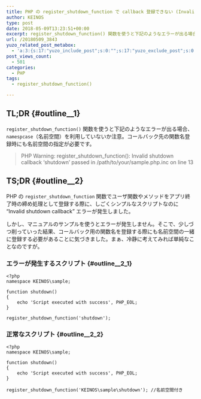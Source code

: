 ```yaml
---
title: PHP の register_shutdown_function で callback 登録できない (Invalid shutdown callback)
author: KEINOS
type: post
date: 2018-05-09T13:23:51+00:00
excerpt: register_shutdown_function() 関数を使うと下記のようなエラーが出る場合、namespcase（名前空間）を利用していないか注意。コールバック先の関数名登録時にも名前空間の指定が必要です。
url: /20180509_3843
yuzo_related_post_metabox:
  - 'a:3:{s:17:"yuzo_include_post";s:0:"";s:17:"yuzo_exclude_post";s:0:"";s:21:"yuzo_disabled_related";N;}'
post_views_count:
  - 501
categories:
  - PHP
tags:
  - register_shutdown_function()

---
```

## TL;DR {#outline__1}

`register_shutdown_function()` 関数を使うと下記のようなエラーが出る場合、`namespcase`（名前空間）を利用していないか注意。コールバック先の関数名登録時にも名前空間の指定が必要です。

> PHP Warning: register\_shutdown\_function(): Invalid shutdown callback &#8216;shutdown&#8217; passed in /path/to/your/sample.php.inc on line 13

## TS;DR {#outline__2}

PHP の `register_shutdown_function` 関数でユーザ関数やメソッドをアプリ終了時の締め処理として登録する際に、しごくシンプルなスクリプトなのに &#8220;Invalid shutdown callback&#8221; エラーが発生しました。

しかし、マニュアルのサンプルを使うとエラーが発生しません。そこで、少しづつ削っていった結果、コールバック用の関数名を登録する際にも名前空間の一緒に登録する必要があることに気づきました。まぁ、冷静に考えてみれば単純なことなのですが。

### エラーが発生するスクリプト {#outline__2_1}

    <?php
    namespace KEINOS\sample;

    function shutdown()
    {
        echo 'Script executed with success', PHP_EOL;
    }

    register_shutdown_function('shutdown');


### 正常なスクリプト {#outline__2_2}

    <?php
    namespace KEINOS\sample;

    function shutdown()
    {
        echo 'Script executed with success', PHP_EOL;
    }

    register_shutdown_function('KEINOS\sample\shutdown'); //名前空間付き